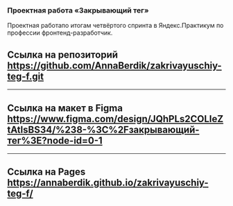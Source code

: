 ### Проектная работа «Закрывающий тег»

Проектная работапо итогам четвёртого спринта в Яндекс.Практикум по профессии фронтенд-разработчик.

## Ссылка на репозиторий https://github.com/AnnaBerdik/zakrivayuschiy-teg-f.git
---
## Ссылка на макет в Figma https://www.figma.com/design/JQhPLs2COLIeZtAtlsBS34/%238-%3C%2Fзакрывающий-тег%3E?node-id=0-1
---
## Ссылка на Pages https://annaberdik.github.io/zakrivayuschiy-teg-f/
